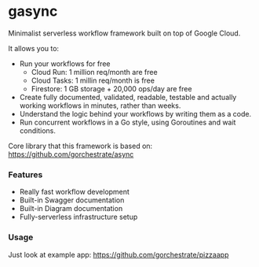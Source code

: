 # gasync
Minimalist serverless workflow framework built on top of Google Cloud.

It allows you to:
* Run your workflows for free
  * Cloud Run: 1 million req/month are free
  * Cloud Tasks: 1 millin req/month is free
  * Firestore: 1 GB storage + 20,000 ops/day are free
* Create fully documented, validated, readable, testable and actually working workflows in minutes, rather than weeks.
* Understand the logic behind your workflows by writing them as a code.
* Run concurrent workflows in a Go style, using Goroutines and wait conditions.

Core library that this framework is based on: https://github.com/gorchestrate/async

### Features

* Really fast workflow development
* Built-in Swagger documentation
* Built-in Diagram documentation
* Fully-serverless infrastructure setup

### Usage
Just look at example app: https://github.com/gorchestrate/pizzaapp